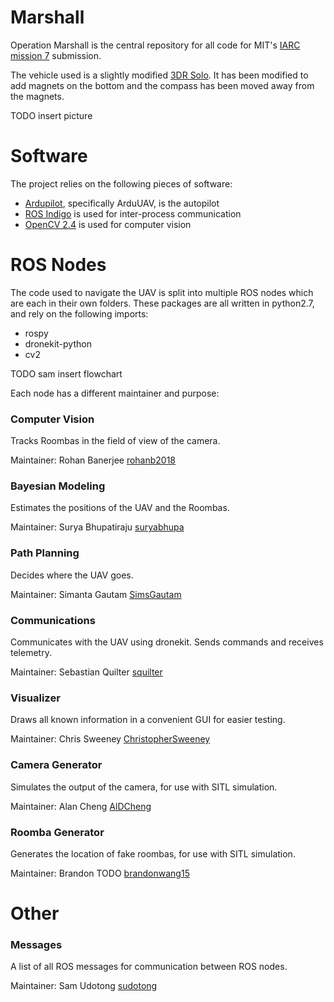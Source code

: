 # Marshall
Operation Marshall is the central repository for all code for MIT's [IARC mission 7](http://aerialroboticscompetition.org/) submission.

The vehicle used is a slightly modified [3DR Solo](https://3drobotics.com/solo-drone/). It has been modified to add magnets on the bottom and the compass has been moved away from the magnets.

TODO insert picture

# Software
The project relies on the following pieces of software:
- [Ardupilot](http://ardupilot.com/), specifically ArduUAV, is the autopilot
- [ROS Indigo](http://wiki.ros.org/indigo) is used for inter-process communication
- [OpenCV 2.4](http://opencv.org/) is used for computer vision

# ROS Nodes
The code used to navigate the UAV is split into multiple ROS nodes which are each in their own folders.  These packages are all written in python2.7, and rely on the following imports:
- rospy
- dronekit-python
- cv2
 
TODO sam insert flowchart
  
Each node has a different maintainer and purpose:

### Computer Vision
Tracks Roombas in the field of view of the camera.

Maintainer: Rohan Banerjee [rohanb2018](https://github.com/rohanb2018)

### Bayesian Modeling
Estimates the positions of the UAV and the Roombas.

Maintainer: Surya Bhupatiraju [suryabhupa](https://github.com/suryabhupa)

### Path Planning
Decides where the UAV goes.

Maintainer: Simanta Gautam [SimsGautam](https://github.com/SimsGautam)

### Communications
Communicates with the UAV using dronekit. Sends commands and receives telemetry.

Maintainer: Sebastian Quilter [squilter](https://github.com/squilter)

### Visualizer
Draws all known information in a convenient GUI for easier testing.

Maintainer: Chris Sweeney [ChristopherSweeney](https://github.com/ChristopherSweeney)

### Camera Generator
Simulates the output of the camera, for use with SITL simulation.

Maintainer: Alan Cheng [AlDCheng](https://github.com/AlDCheng)

### Roomba Generator
Generates the location of fake roombas, for use with SITL simulation.

Maintainer: Brandon TODO [brandonwang15](https://github.com/brandonwang15)

# Other

### Messages
A list of all ROS messages for communication between ROS nodes.

Maintainer: Sam Udotong [sudotong](https://github.com/sudotong)
